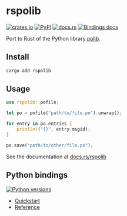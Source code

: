 # rspolib

[![crates.io](https://img.shields.io/crates/v/rspolib?logo=rust)](https://crates.io/crates/rspolib) [![PyPI](https://img.shields.io/pypi/v/rspolib?logo=pypi&logoColor=white)](https://pypi.org/project/rspolib) [![docs.rs](https://img.shields.io/docsrs/rspolib?logo=docs.rs)](https://docs.rs/rspolib) [![Bindings docs](https://img.shields.io/badge/bindings-docs-blue?logo=python&logoColor=white)](https://github.com/mondeja/rspolib/blob/master/python/REFERENCE.md)

Port to Rust of the Python library [polib].

## Install

```bash
cargo add rspolib
```

## Usage

```rust
use rspolib::pofile;

let po = pofile("path/to/file.po").unwrap();

for entry in po.entries {
    println!("{}", entry.msgid);
}

po.save("path/to/other/file.po");
```

See the documentation at [docs.rs/rspolib](https://docs.rs/rspolib)

## Python bindings

[![Python versions](https://img.shields.io/pypi/pyversions/rspolib?logo=python&logoColor=white)](https://pypi.org/project/rspolib/#files)

- [Quickstart](https://github.com/mondeja/rspolib/tree/master/python#readme)
- [Reference](https://github.com/mondeja/rspolib/blob/master/python/REFERENCE.md)

[polib]: https://github.com/izimobil/polib
